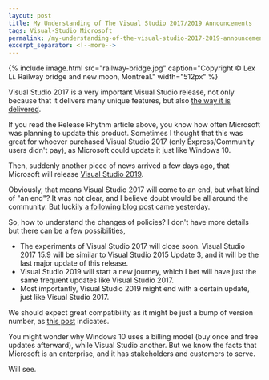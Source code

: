 ```yaml
---
layout: post
title: My Understanding of The Visual Studio 2017/2019 Announcements
tags: Visual-Studio Microsoft
permalink: /my-understanding-of-the-visual-studio-2017-2019-announcements-53846c20453c
excerpt_separator: <!--more-->
---
```

{% include image.html
src="railway-bridge.jpg" caption="Copyright © Lex Li. Railway bridge and new moon, Montreal." width="512px" %}

Visual Studio 2017 is a very important Visual Studio release, not only because that it delivers many unique features, but also [the way it is delivered](https://docs.microsoft.com/en-us/visualstudio/productinfo/vs2017-release-rhythm).
<!--more-->
If you read the Release Rhythm article above, you know how often Microsoft was planning to update this product. Sometimes I thought that this was great for whoever purchased Visual Studio 2017 (only Express/Community users didn't pay), as Microsoft could update it just like Windows 10.

Then, suddenly another piece of news arrived a few days ago, that Microsoft will release [Visual Studio 2019](https://blogs.msdn.microsoft.com/visualstudio/2018/06/06/whats-next-for-visual-studio/).

Obviously, that means Visual Studio 2017 will come to an end, but what kind of "an end"? It was not clear, and I believe doubt would be all around the community. But luckily [a following blog post](https://blogs.msdn.microsoft.com/visualstudio/2018/10/05/visual-studio-2017-and-visual-studio-for-mac-support-updates/) came yesterday.

So, how to understand the changes of policies? I don't have more details but there can be a few possibilities,

* The experiments of Visual Studio 2017 will close soon. Visual Studio 2017 15.9 will be similar to Visual Studio 2015 Update 3, and it will be the last major update of this release.
* Visual Studio 2019 will start a new journey, which I bet will have just the same frequent updates like Visual Studio 2017.
* Most importantly, Visual Studio 2019 might end with a certain update, just like Visual Studio 2017.

We should expect great compatibility as it might be just a bump of version number, as [this post](https://blogs.msdn.microsoft.com/visualstudio/2018/09/26/how-to-upgrade-extensions-to-support-visual-studio-2019/) indicates.

You might wonder why Windows 10 uses a billing model (buy once and free updates afterward), while Visual Studio another. But we know the facts that Microsoft is an enterprise, and it has stakeholders and customers to serve.

Will see.
